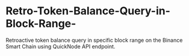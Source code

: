 # Retro-Token-Balance-Query-in-Block-Range-
Retroactive token balance query in specific block range on the Binance Smart Chain using QuickNode API endpoint.
